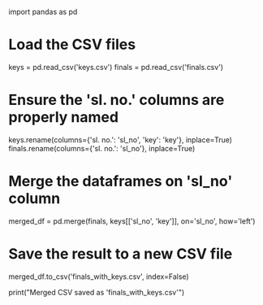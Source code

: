 import pandas as pd

# Load the CSV files
keys = pd.read_csv('keys.csv')
finals = pd.read_csv('finals.csv')

# Ensure the 'sl. no.' columns are properly named
keys.rename(columns={'sl. no.': 'sl_no', 'key': 'key'}, inplace=True)
finals.rename(columns={'sl. no.': 'sl_no'}, inplace=True)

# Merge the dataframes on 'sl_no' column
merged_df = pd.merge(finals, keys[['sl_no', 'key']], on='sl_no', how='left')

# Save the result to a new CSV file
merged_df.to_csv('finals_with_keys.csv', index=False)

print("Merged CSV saved as 'finals_with_keys.csv'")
